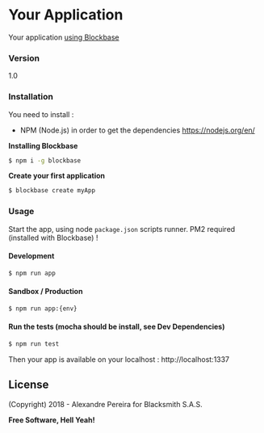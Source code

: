 # Your Application
Your application [using Blockbase](http://npmjs.com/package/@blacksmithstudio/blockbase)

### Version
1.0

### Installation

You need to install : 
- NPM (Node.js) in order to get the dependencies
https://nodejs.org/en/


**Installing Blockbase**
```sh
$ npm i -g blockbase
```

**Create your first application**
```sh
$ blockbase create myApp
```

### Usage

Start the app, using node `package.json` scripts runner.
PM2 required (installed with Blockbase) !

#### Development
```sh
$ npm run app
```

#### Sandbox / Production
```sh
$ npm run app:{env}
```

#### Run the tests (mocha should be install, see Dev Dependencies)
```sh
$ npm run test
```

Then your app is available on your localhost : http://localhost:1337

License
----

(Copyright) 2018 - Alexandre Pereira for Blacksmith S.A.S.


**Free Software, Hell Yeah!**

[Node.js]:https://nodejs.org/en
[NPM]:https://www.npmjs.com